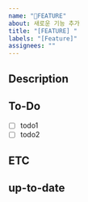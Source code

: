 ```yaml
---
name: "📒FEATURE"
about: 새로운 기능 추가
title: "[FEATURE] "
labels: "[Feature]"
assignees: ""
---
```


## Description

<!-- 어떤 기능을 추가할지 작성해주세요. -->

## To-Do

- [ ] todo1
- [ ] todo2

## ETC

<!-- 기타 알려야 하는 상황을 적어주세요 -->

## up-to-date

<!-- 작업이 완료 예정인 시점을 적어주세요 -->

